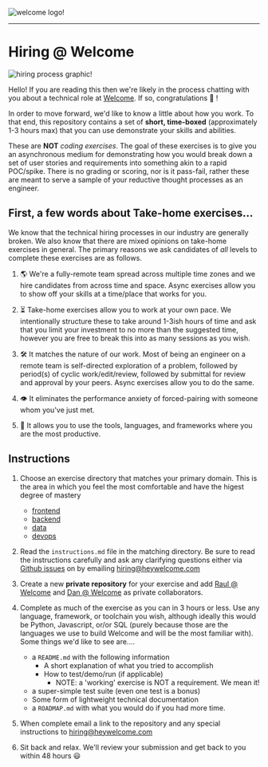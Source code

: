 ![welcome logo!](https://uploads-ssl.webflow.com/5e53726b33d36812c63e9d2c/5e54af479261fb9ed485f157_logo-horizontal.svg)

------------------
# Hiring @ Welcome
![hiring process graphic!](https://welcome-public-assets.s3.us-east-2.amazonaws.com/welcome_hiring_process.png)

Hello! If you are reading this then we're likely in the process chatting with you about a technical role at [Welcome](https://heywelcome.com). If so, congratulations :tada: ! 

In order to move forward, we'd like to know a little about how you work. To that end, this repository contains a set of **short, time-boxed** (approximately 1-3 hours max) that you can use demonstrate your skills and abilities.

These are **NOT** *coding exercises*. The goal of these exercises is to give you an asynchronous medium for demonstrating how you would break down a set of user stories and requirements into something akin to a rapid POC/spike. There is no grading or scoring, nor is it pass-fail, rather these are meant to serve a sample of your reductive thought processes as an engineer.

## First, a few words about Take-home exercises...

We know that the technical hiring processes in our industry are generally broken. We also know that there are mixed opinions on take-home exercises in general. The primary reasons we ask candidates of *all* levels to complete these exercises are as follows.

1. 🌎   We're a fully-remote team spread across multiple time zones and we hire candidates from across time and space. Async exercises allow you to show off your skills at a time/place that works for you.

2. ⏳   Take-home exercises allow you to work at your own pace. We intentionally structure these to take around 1-3ish hours of time and ask that you limit your investment to no more than the suggested time, however you are free to break this into as many sessions as you wish.

3. 🛠   It matches the nature of our work. Most of being an engineer on a remote team is self-directed exploration of a problem, followed by period(s) of cyclic work/edit/review, followed by submittal for review and approval by your peers. Async exercises allow you to do the same.

4. 👁   It eliminates the performance anxiety of forced-pairing with someone whom you've just met. 

5. 🧰   It allows you to use the tools, languages, and frameworks where you are the most productive.

## Instructions

1. Choose an exercise directory that matches your primary domain. This is the area in which you feel the most comfortable and have the higest degree of mastery
    * [frontend](frontend/instructions.md)
    * [backend](backend/instructions.md)
    * [data](data/instructions.md)
    * [devops](devops/instructions.md)


2. Read the `instructions.md` file in the matching directory. Be sure to read the instructions carefully and ask any clarifying questions either via [Github issues](https://github.com/pineapplehq/hiring-exercises/issues) on by emailing hiring@heywelcome.com

3. Create a new **private repository** for your exercise and add [Raul @ Welcome](https://github.com/rgil90) and [Dan @ Welcome](https://github.com/thoughtpunch) as private collaborators.

4. Complete as much of the exercise as you can in 3 hours or less. Use any language, framework, or toolchain you wish, although ideally this would be Python, Javascript, or/or SQL (purely because those are the languages we use to build Welcome and will be the most familiar with). Some things we'd like to see are....
    * a `README.md` with the following information
        * A short explanation of what you tried to accomplish
        * How to test/demo/run (if applicable)
            * NOTE: a 'working' exercise is NOT a requirement. We mean it!
    * a super-simple test suite (even one test is a bonus)
    * Some form of lightweight technical documentation
    * a `ROADMAP.md` with what you would do if you had more time.

4. When complete email a link to the repository and any special instructions to hiring@heywelcome.com

5. Sit back and relax. We'll review your submission and get back to you within 48 hours :smiley: